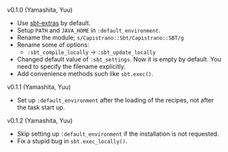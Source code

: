 v0.1.0 (Yamashita, Yuu)

* Use [sbt-extras](https://github.com/paulp/sbt-extras) by default.
* Setup `PATH` and `JAVA_HOME` in `:default_environment`.
* Rename the module; `s/Capistrano::Sbt/Capistrano::SBT/g`
* Rename some of options:
  * `:sbt_compile_locally` -> `:sbt_update_locally`
* Changed default value of `:sbt_settings`. Now it is empty by default. You need to specify the filename explicitly.
* Add convenience methods such like `sbt.exec()`.

v0.1.1 (Yamashita, Yuu)

* Set up `:default_environment` after the loading of the recipes, not after the task start up.

v0.1.2 (Yamashita, Yuu)

* Skip setting up `:default_environment` if the installation is not requested.
* Fix a stupid bug in `sbt.exec_locally()`.
